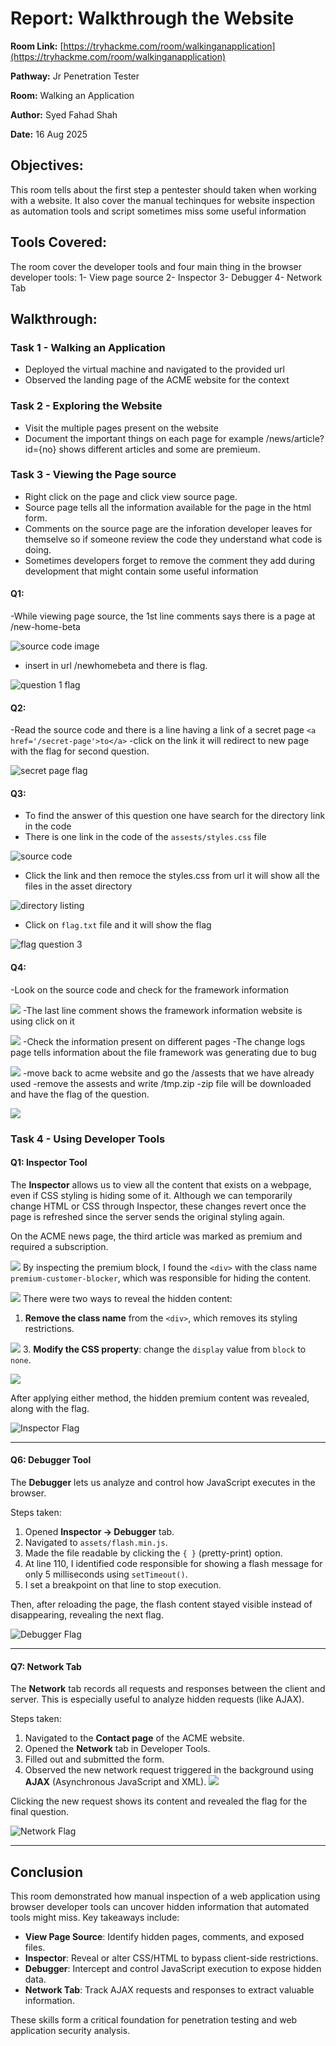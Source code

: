 # Report: Walkthrough the Website 

**Room Link:** [https://tryhackme.com/room/walkinganapplication](https://tryhackme.com/room/walkinganapplication)

**Pathway:** Jr Penetration Tester

**Room:** Walking an Application

**Author:** Syed Fahad Shah

**Date:** 16 Aug 2025

## Objectives: 
This room tells about the first step a pentester should taken when working with a website. It also cover the manual techinques for website inspection as automation tools and script sometimes miss some useful information


## Tools Covered:
The room cover the developer tools and four main thing in the browser developer tools:
1- View page source
2- Inspector
3- Debugger
4- Network Tab


## Walkthrough:

### Task 1 - Walking an Application
- Deployed the virtual machine and navigated to the provided url
- Observed the landing page of the ACME website for the context

### Task 2 - Exploring the Website
- Visit the multiple pages present on the website
- Document the important things on each page for example /news/article?id={no} shows different articles and some are premieum.

### Task 3 - Viewing the Page source
- Right click on the page and click view source page.
- Source page tells all the information available for the page in the html form.
- Comments on the source page are the inforation developer leaves for themselve so if someone review the code they understand what code is doing.
- Sometimes developers forget to remove the comment they add during development that might contain some useful information
#### Q1:
-While viewing page source, the 1st line comments says there is a page at /new-home-beta

![source code image](./images/q1-1.png)
- insert in url /newhomebeta and there is flag.

![question 1 flag](./images/q1-2.png)
#### Q2:
-Read the source code and there is a line having a link of a secret page `<a href='/secret-page'>to</a>`
-click on the link it will redirect to new page with the flag for second question.

![secret page flag](./images/q2.png)
#### Q3:
- To find the answer of this question one have search for the directory link in the code
- There is one link in the code of the `assests/styles.css` file

![source code ](./images/q3-1.png)
- Click the link and then remoce the styles.css from url it will show all the files in the asset directory

![directory listing](./images/q3-2.png)
- Click on `flag.txt` file and it will show the flag

![flag question 3](./images/q3-3.png)
#### Q4:
-Look on the source code and check for the framework information

![](./images/q4-1.png)
-The last line comment shows the framework information website is using click on it

![](./images/q4-2.png)
-Check the information present on different pages
-The change logs page tells information about the file framework was generating due to bug

![](./images/q4-3.png)
-move back to acme website and go the /assests that we have already used
-remove the assests and write /tmp.zip
-zip file will be downloaded and have the flag of the question.

![](./images/q4-4.png)
### Task 4 - Using Developer Tools

#### Q1: Inspector Tool
The **Inspector** allows us to view all the content that exists on a webpage, even if CSS styling is hiding some of it. Although we can temporarily change HTML or CSS through Inspector, these changes revert once the page is refreshed since the server sends the original styling again.

On the ACME news page, the third article was marked as premium and required a subscription. 

![](./images/i-q1.png)
By inspecting the premium block, I found the `<div>` with the class name `premium-customer-blocker`, which was responsible for hiding the content.

![](./images/iq-3.png)
There were two ways to reveal the hidden content:
1. **Remove the class name** from the `<div>`, which removes its styling restrictions.

![](./images/iq-2.png)
3. **Modify the CSS property**: change the `display` value from `block` to `none`.

![](./images/iq-4.png)

After applying either method, the hidden premium content was revealed, along with the flag.

![Inspector Flag](./images/i-q5.png)

---

#### Q6: Debugger Tool
The **Debugger** lets us analyze and control how JavaScript executes in the browser.  

Steps taken:
1. Opened **Inspector → Debugger** tab.  
2. Navigated to `assets/flash.min.js`.  
3. Made the file readable by clicking the `{ }` (pretty-print) option.  
4. At line 110, I identified code responsible for showing a flash message for only 5 milliseconds using `setTimeout()`.  
5. I set a breakpoint on that line to stop execution.  

Then, after reloading the page, the flash content stayed visible instead of disappearing, revealing the next flag.

![Debugger Flag](./images/debugger.png)

---

#### Q7: Network Tab
The **Network** tab records all requests and responses between the client and server. This is especially useful to analyze hidden requests (like AJAX).  

Steps taken:
1. Navigated to the **Contact page** of the ACME website.  
2. Opened the **Network** tab in Developer Tools.  
3. Filled out and submitted the form.  
4. Observed the new network request triggered in the background using **AJAX** (Asynchronous JavaScript and XML).
![](./images/n-1.png)  

Clicking the new request shows its content and revealed the flag for the final question.

![Network Flag](./images/n-2.png)

---

## Conclusion
This room demonstrated how manual inspection of a web application using browser developer tools can uncover hidden information that automated tools might miss. Key takeaways include:
- **View Page Source**: Identify hidden pages, comments, and exposed files.  
- **Inspector**: Reveal or alter CSS/HTML to bypass client-side restrictions.  
- **Debugger**: Intercept and control JavaScript execution to expose hidden data.  
- **Network Tab**: Track AJAX requests and responses to extract valuable information.  

These skills form a critical foundation for penetration testing and web application security analysis.


